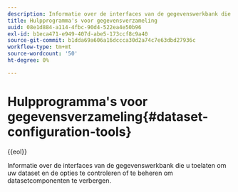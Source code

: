 ```yaml
---
description: Informatie over de interfaces van de gegevenswerkbank die u toelaten om uw dataset en de opties te controleren of te beheren om datasetcomponenten te verbergen.
title: Hulpprogramma's voor gegevensverzameling
uuid: 08e1d884-a114-4fbc-90d4-522ea4e50b96
exl-id: b1eca471-e949-407d-abe5-173ccf8c9a40
source-git-commit: b1dda69a606a16dccca30d2a74c7e63dbd27936c
workflow-type: tm+mt
source-wordcount: '50'
ht-degree: 0%

---
```


# Hulpprogramma&#39;s voor gegevensverzameling{#dataset-configuration-tools}

{{eol}}

Informatie over de interfaces van de gegevenswerkbank die u toelaten om uw dataset en de opties te controleren of te beheren om datasetcomponenten te verbergen.
